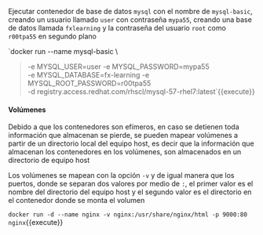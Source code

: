 Ejecutar contenedor de base de datos `mysql` con el nombre de `mysql-basic`, creando un usuario llamado `user` con contraseña `mypa55`, creando una base de datos llamada `fxlearning` y la contraseña del usuario `root` como `r00tpa55` en segundo plano

`docker run --name mysql-basic \
> -e MYSQL_USER=user -e MYSQL_PASSWORD=mypa55 \
> -e MYSQL_DATABASE=fx-learning -e MYSQL_ROOT_PASSWORD=r00tpa55 \
> -d registry.access.redhat.com/rhscl/mysql-57-rhel7:latest`{{execute}}

#### Volúmenes
Debido a que los contenedores son efímeros, en caso se detienen toda información que almacenan se pierde, se pueden mapear volúmenes a partir de un directorio local del equipo host, es decir que la información que almacenan los contenedores en los volúmenes, son almacenados en un directorio de equipo host

Los volúmenes se mapean con la opción `-v` y de igual manera que los puertos, donde se separan dos valores por medio de `:`, el primer valor es el nombre del directorio del equipo host y el segundo valor es el directorio en el contenedor donde se monta el volumen

`docker run -d --name nginx -v nginx:/usr/share/nginx/html -p 9000:80 nginx`{{execute}}
